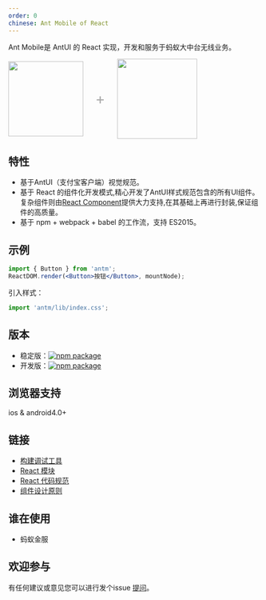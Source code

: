 ```yaml
---
order: 0
chinese: Ant Mobile of React
---
```


Ant Mobile是 AntUI 的 React 实现，开发和服务于蚂蚁大中台无线业务。

<div class="pic-plus">
  <img width="150" src="https://t.alipayobjects.com/images/rmsweb/T11aVgXc4eXXXXXXXX.svg">
  <span>+</span>
  <img width="160" src="https://t.alipayobjects.com/images/rmsweb/T16xRhXkxbXXXXXXXX.svg">
</div>

<style>
.pic-plus > * {
  display: inline-block!important;
  vertical-align: middle;
}
.pic-plus span {
  font-size: 30px;
  color: #aaa;
  margin: 0 20px;
}
</style>


## 特性

- 基于AntUI（支付宝客户端）视觉规范。
- 基于 React 的组件化开发模式,精心开发了AntUI样式规范包含的所有UI组件。复杂组件则由[React Component](http://react-component.github.io/badgeboard/)提供大力支持,在其基础上再进行封装,保证组件的高质量。
- 基于 npm + webpack + babel 的工作流，支持 ES2015。

## 示例

```jsx
import { Button } from 'antm';
ReactDOM.render(<Button>按钮</Button>, mountNode);
```
引入样式：

```jsx
import 'antm/lib/index.css';
```

## 版本

- 稳定版：[![npm package](http://web.npm.alibaba-inc.com/badge/v/@alipay/antm.svg?style=flat-square)](http://web.npm.alibaba-inc.com/package/@alipay/antm)
- 开发版：[![npm package](http://web.npm.alibaba-inc.com/badge/v/@alipay/antm.svg?style=flat-square)](http://web.npm.alibaba-inc.com/package/@alipay/antm)

## 浏览器支持

ios & android4.0+

## 链接

- [构建调试工具](https://github.com/ant-design/antd-bin)
- [React 模块](http://react-component.github.io/)
- [React 代码规范](https://github.com/react-component/react-component.github.io/blob/master/docs/zh-cn/component-code-style.md)
- [组件设计原则](https://github.com/react-component/react-component.github.io/blob/master/docs/zh-cn/component-design.md)

## 谁在使用

- 蚂蚁金服

## 欢迎参与

有任何建议或意见您可以进行发个issue [提问](http://gitlab.alipay-inc.com/react-ui/ant-mobile/issues)。
